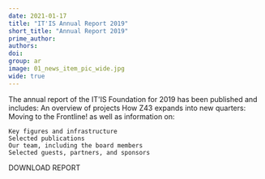 ```yaml
---
date: 2021-01-17
title: "IT'IS Annual Report 2019"
short_title: "Annual Report 2019"
prime_author: 
authors: 
doi: 
group: ar
image: 01_news_item_pic_wide.jpg
wide: true
---
```

The annual report of the IT'IS Foundation for 2019 has been published and includes: 
    An overview of projects 
    How Z43 expands into new quarters: Moving to the Frontline! 
as well as information on:

    Key figures and infrastructure
    Selected publications
    Our team, including the board members
    Selected guests, partners, and sponsors

DOWNLOAD REPORT
